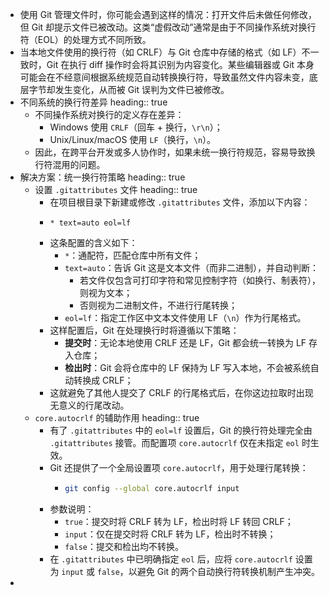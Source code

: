 - 使用 Git 管理文件时，你可能会遇到这样的情况：打开文件后未做任何修改，但 Git 却提示文件已被改动。这类“虚假改动”通常是由于不同操作系统对换行符（EOL）的处理方式不同所致。
- 当本地文件使用的换行符（如 CRLF）与 Git 仓库中存储的格式（如 LF）不一致时，Git 在执行 diff 操作时会将其识别为内容变化。某些编辑器或 Git 本身可能会在不经意间根据系统规范自动转换换行符，导致虽然文件内容未变，底层字节却发生变化，从而被 Git 误判为文件已被修改。
- 不同系统的换行符差异
  heading:: true
	- 不同操作系统对换行的定义存在差异：
		- Windows 使用 `CRLF`（回车 + 换行，`\r\n`）；
		- Unix/Linux/macOS 使用 `LF`（换行，`\n`）。
	- 因此，在跨平台开发或多人协作时，如果未统一换行符规范，容易导致换行符混用的问题。
- 解决方案：统一换行符策略
  heading:: true
	- 设置  `.gitattributes`  文件
	  heading:: true
		- 在项目根目录下新建或修改 `.gitattributes` 文件，添加以下内容：
		- ```.gitattributes
		  * text=auto eol=lf
		  ```
		- 这条配置的含义如下：
			- `*`：通配符，匹配仓库中所有文件；
			- `text=auto`：告诉 Git 这是文本文件（而非二进制），并自动判断：
				- 若文件仅包含可打印字符和常见控制字符（如换行、制表符），则视为文本；
				- 否则视为二进制文件，不进行行尾转换；
			- `eol=lf`：指定工作区中文本文件使用 LF（`\n`）作为行尾格式。
		- 这样配置后，Git 在处理换行时将遵循以下策略：
			- **提交时**：无论本地使用 CRLF 还是 LF，Git 都会统一转换为 LF 存入仓库；
			- **检出时**：Git 会将仓库中的 LF 保持为 LF 写入本地，不会被系统自动转换成 CRLF；
		- 这就避免了其他人提交了 CRLF 的行尾格式后，在你这边拉取时出现无意义的行尾改动。
	- `core.autocrlf` 的辅助作用
	  heading:: true
		- 有了 `.gitattributes` 中的 `eol=lf` 设置后，Git 的换行符处理完全由 `.gitattributes` 接管。而配置项 `core.autocrlf` 仅在未指定 `eol` 时生效。
		- Git 还提供了一个全局设置项 `core.autocrlf`，用于处理行尾转换：
			- ```bash
			  git config --global core.autocrlf input
			  ```
		- 参数说明：
			- `true`：提交时将 CRLF 转为 LF，检出时将 LF 转回 CRLF；
			- `input`：仅在提交时将 CRLF 转为 LF，检出时不转换；
			- `false`：提交和检出均不转换。
		- 在 `.gitattributes` 中已明确指定 `eol` 后，应将 `core.autocrlf` 设置为 `input` 或 `false`，以避免 Git 的两个自动换行符转换机制产生冲突。
-